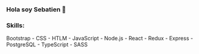 ### Hola soy Sebatien 👋

### Skills:

Bootstrap - CSS - HTLM - JavaScript - Node.js - React - Redux - Express - PostgreSQL - TypeScript - SASS
